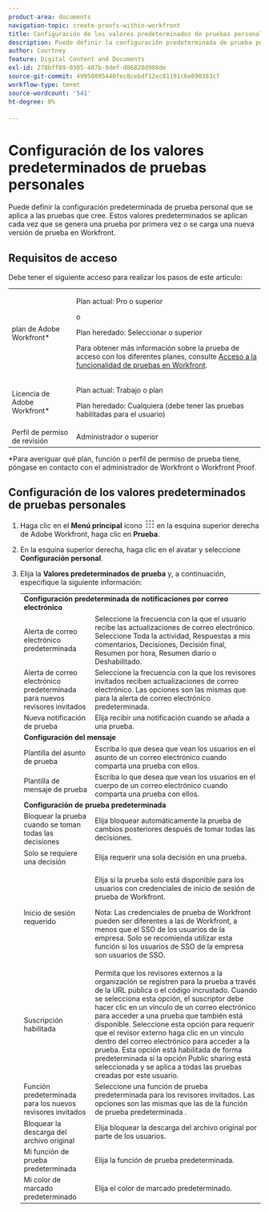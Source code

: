 ```yaml
---
product-area: documents
navigation-topic: create-proofs-within-workfront
title: Configuración de los valores predeterminados de pruebas personales
description: Puede definir la configuración predeterminada de prueba personal que se aplica a las pruebas que cree. Estos valores predeterminados se aplican cada vez que se genera una prueba por primera vez o se carga una nueva versión de prueba en Workfront.
author: Courtney
feature: Digital Content and Documents
exl-id: 278bff89-0305-407b-9def-d06820d908de
source-git-commit: 49950895440fec8cebdf12ec81191c6e890383cf
workflow-type: tm+mt
source-wordcount: '541'
ht-degree: 0%

---
```


# Configuración de los valores predeterminados de pruebas personales

Puede definir la configuración predeterminada de prueba personal que se aplica a las pruebas que cree. Estos valores predeterminados se aplican cada vez que se genera una prueba por primera vez o se carga una nueva versión de prueba en Workfront.

## Requisitos de acceso

Debe tener el siguiente acceso para realizar los pasos de este artículo:

<table style="table-layout:auto"> 
 <col> 
 <col> 
 <tbody> 
  <tr> 
   <td role="rowheader">plan de Adobe Workfront*</td> 
   <td> <p>Plan actual: Pro o superior</p> <p>o</p> <p>Plan heredado: Seleccionar o superior</p> <p>Para obtener más información sobre la prueba de acceso con los diferentes planes, consulte <a href="/help/quicksilver/administration-and-setup/manage-workfront/configure-proofing/access-to-proofing-functionality.md" class="MCXref xref">Acceso a la funcionalidad de pruebas en Workfront</a>.</p> </td> 
  </tr> 
  <tr> 
   <td role="rowheader">Licencia de Adobe Workfront*</td> 
   <td> <p>Plan actual: Trabajo o plan</p> <p>Plan heredado: Cualquiera (debe tener las pruebas habilitadas para el usuario)</p> </td> 
  </tr> 
  <tr> 
   <td role="rowheader">Perfil de permiso de revisión </td> 
   <td>Administrador o superior</td> 
  </tr> 
 </tbody> 
</table>

&#42;Para averiguar qué plan, función o perfil de permiso de prueba tiene, póngase en contacto con el administrador de Workfront o Workfront Proof.

## Configuración de los valores predeterminados de pruebas personales

1. Haga clic en el **Menú principal** icono ![](assets/main-menu-icon.png) en la esquina superior derecha de Adobe Workfront, haga clic en **Prueba**.

1. En la esquina superior derecha, haga clic en el avatar y seleccione **Configuración personal**.
1. Elija la **Valores predeterminados de prueba** y, a continuación, especifique la siguiente información:

   <table style="table-layout:auto"> 
    <col> 
    <col> 
    <tbody> 
     <tr> 
      <td colspan="2"><strong>Configuración predeterminada de notificaciones por correo electrónico</strong> </td> 
     </tr> 
     <tr> 
      <td>Alerta de correo electrónico predeterminada</td> 
      <td>Seleccione la frecuencia con la que el usuario recibe las actualizaciones de correo electrónico. Seleccione Toda la actividad, Respuestas a mis comentarios, Decisiones, Decisión final, Resumen por hora, Resumen diario o Deshabilitado.</td> 
     </tr> 
     <tr> 
      <td>Alerta de correo electrónico predeterminada para nuevos revisores invitados</td> 
      <td>Seleccione la frecuencia con la que los revisores invitados reciben actualizaciones de correo electrónico. Las opciones son las mismas que para la alerta de correo electrónico predeterminada.</td> 
     </tr> 
     <tr> 
      <td>Nueva notificación de prueba</td> 
      <td>Elija recibir una notificación cuando se añada a una prueba.</td> 
     </tr> 
     <tr> 
      <td colspan="2"><strong>Configuración del mensaje</strong> </td> 
     </tr> 
     <tr> 
      <td>Plantilla del asunto de prueba</td> 
      <td>Escriba lo que desea que vean los usuarios en el asunto de un correo electrónico cuando comparta una prueba con ellos.</td> 
     </tr> 
     <tr> 
      <td>Plantilla de mensaje de prueba</td> 
      <td>Escriba lo que desea que vean los usuarios en el cuerpo de un correo electrónico cuando comparta una prueba con ellos.</td> 
     </tr> 
     <tr> 
      <td colspan="2"><strong>Configuración de prueba predeterminada</strong> </td> 
     </tr> 
     <tr> 
      <td>Bloquear la prueba cuando se toman todas las decisiones</td> 
      <td>Elija bloquear automáticamente la prueba de cambios posteriores después de tomar todas las decisiones.</td> 
     </tr> 
     <tr> 
      <td>Solo se requiere una decisión</td> 
      <td>Elija requerir una sola decisión en una prueba.</td> 
     </tr> 
     <tr> 
      <td>Inicio de sesión requerido</td> 
      <td> <p>Elija si la prueba solo está disponible para los usuarios con credenciales de inicio de sesión de prueba de Workfront.</p> <p>Nota: Las credenciales de prueba de Workfront pueden ser diferentes a las de Workfront, a menos que el SSO de los usuarios de la empresa. Solo se recomienda utilizar esta función si los usuarios de SSO de la empresa son usuarios de SSO.</p> </td> 
     </tr> 
     <tr> 
      <td>Suscripción habilitada</td> 
      <td>Permita que los revisores externos a la organización se registren para la prueba a través de la URL pública o el código incrustado. Cuando se selecciona esta opción, el suscriptor debe hacer clic en un vínculo de un correo electrónico para acceder a una prueba que también está disponible. Seleccione esta opción para requerir que el revisor externo haga clic en un vínculo dentro del correo electrónico para acceder a la prueba. Esta opción está habilitada de forma predeterminada si la opción Public sharing está seleccionada y se aplica a todas las pruebas creadas por este usuario. </td> 
     </tr> 
     <tr> 
      <td>Función predeterminada para los nuevos revisores invitados</td> 
      <td>Seleccione una función de prueba predeterminada para los revisores invitados. Las opciones son las mismas que las de la función de prueba predeterminada .</td> 
     </tr> 
     <tr> 
      <td>Bloquear la descarga del archivo original</td> 
      <td>Elija bloquear la descarga del archivo original por parte de los usuarios. </td> 
     </tr> 
     <tr> 
      <td>Mi función de prueba predeterminada</td> 
      <td>Elija la función de prueba predeterminada. </td> 
     </tr> 
     <tr> 
      <td>Mi color de marcado predeterminado</td> 
      <td>Elija el color de marcado predeterminado. </td> 
     </tr> 
    </tbody> 
   </table>
